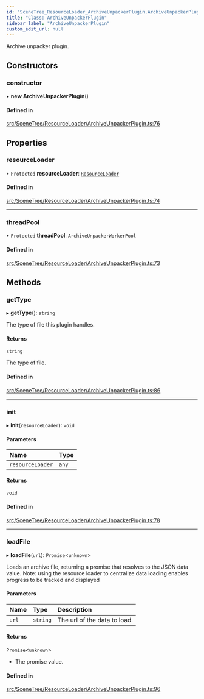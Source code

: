 ```yaml
---
id: "SceneTree_ResourceLoader_ArchiveUnpackerPlugin.ArchiveUnpackerPlugin"
title: "Class: ArchiveUnpackerPlugin"
sidebar_label: "ArchiveUnpackerPlugin"
custom_edit_url: null
---
```




Archive unpacker plugin.

## Constructors

### constructor

• **new ArchiveUnpackerPlugin**()

#### Defined in

[src/SceneTree/ResourceLoader/ArchiveUnpackerPlugin.ts:76](https://github.com/ZeaInc/zea-engine/blob/8e646f8a8/src/SceneTree/ResourceLoader/ArchiveUnpackerPlugin.ts#L76)

## Properties

### resourceLoader

• `Protected` **resourceLoader**: [`ResourceLoader`](../SceneTree_resourceLoader.ResourceLoader)

#### Defined in

[src/SceneTree/ResourceLoader/ArchiveUnpackerPlugin.ts:74](https://github.com/ZeaInc/zea-engine/blob/8e646f8a8/src/SceneTree/ResourceLoader/ArchiveUnpackerPlugin.ts#L74)

___

### threadPool

• `Protected` **threadPool**: `ArchiveUnpackerWorkerPool`

#### Defined in

[src/SceneTree/ResourceLoader/ArchiveUnpackerPlugin.ts:73](https://github.com/ZeaInc/zea-engine/blob/8e646f8a8/src/SceneTree/ResourceLoader/ArchiveUnpackerPlugin.ts#L73)

## Methods

### getType

▸ **getType**(): `string`

The type of file this plugin handles.

#### Returns

`string`

The type of file.

#### Defined in

[src/SceneTree/ResourceLoader/ArchiveUnpackerPlugin.ts:86](https://github.com/ZeaInc/zea-engine/blob/8e646f8a8/src/SceneTree/ResourceLoader/ArchiveUnpackerPlugin.ts#L86)

___

### init

▸ **init**(`resourceLoader`): `void`

#### Parameters

| Name | Type |
| :------ | :------ |
| `resourceLoader` | `any` |

#### Returns

`void`

#### Defined in

[src/SceneTree/ResourceLoader/ArchiveUnpackerPlugin.ts:78](https://github.com/ZeaInc/zea-engine/blob/8e646f8a8/src/SceneTree/ResourceLoader/ArchiveUnpackerPlugin.ts#L78)

___

### loadFile

▸ **loadFile**(`url`): `Promise`<`unknown`\>

Loads an archive file, returning a promise that resolves to the JSON data value.
Note: using the resource loader to centralize data loading enables progress to be tracked and displayed

#### Parameters

| Name | Type | Description |
| :------ | :------ | :------ |
| `url` | `string` | The url of the data to load. |

#### Returns

`Promise`<`unknown`\>

- The promise value.

#### Defined in

[src/SceneTree/ResourceLoader/ArchiveUnpackerPlugin.ts:96](https://github.com/ZeaInc/zea-engine/blob/8e646f8a8/src/SceneTree/ResourceLoader/ArchiveUnpackerPlugin.ts#L96)

